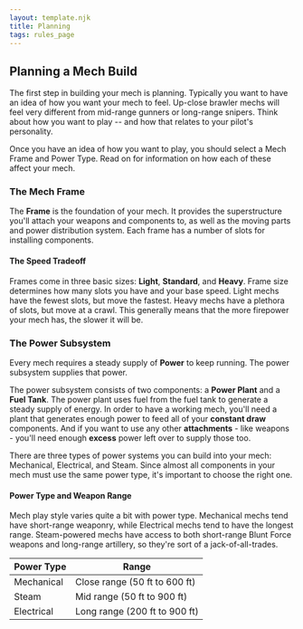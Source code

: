 ```yaml
---
layout: template.njk
title: Planning
tags: rules_page
---
```

## Planning a Mech Build
The first step in building your mech is planning. Typically you want to have an 
idea of how you want your mech to feel. Up-close brawler mechs will feel very 
different from mid-range gunners or long-range snipers. Think about how you want 
to play -- and how that relates to your pilot's personality.

Once you have an idea of how you want to play, you should select a Mech Frame and Power
Type. Read on for information on how each of these affect your mech.

### The Mech Frame
The **Frame** is the foundation of your mech. It provides the superstructure you'll attach
your weapons and components to, as well as the moving parts and power distribution system.
Each frame has a number of slots for installing components.

#### The Speed Tradeoff
Frames come in three basic sizes: **Light**, **Standard**, and **Heavy**. Frame size 
determines how many slots you have and your base speed. Light mechs have the fewest 
slots, but move the fastest. Heavy mechs have a plethora of slots, but move at a crawl. 
This generally means that the more firepower your mech has, the slower it will be. 

### The Power Subsystem
Every mech requires a steady supply of **Power** to keep running. The power subsystem 
supplies that power.

The power subsystem consists of two components: a **Power Plant** and a **Fuel Tank**. 
The power plant uses fuel from the fuel tank to generate a steady supply of energy. In 
order to have a working mech, you'll need a plant that generates enough power to feed all 
of your **constant draw** components. And if you want to use any other **attachments** - 
like weapons - you'll need enough **excess** power left over to supply those too.

There are three types of power systems you can build into your mech: Mechanical,
Electrical, and Steam. Since almost all components in your mech must use the same power
type, it's important to choose the right one.

#### Power Type and Weapon Range
Mech play style varies quite a bit with power type. Mechanical mechs tend have 
short-range weaponry, while Electrical mechs tend to have the longest range. Steam-powered
mechs have access to both short-range Blunt Force weapons and long-range artillery, so
they're sort of a jack-of-all-trades.

| Power Type  | Range                         |
| ----------- | ----------------------------- |
| Mechanical  | Close range (50 ft to 600 ft) |
| Steam       | Mid range (50 ft to 900 ft)   |
| Electrical  | Long range (200 ft to 900 ft) |

<!-- TODO: Go over basic planning steps & link to selecting components page -->
